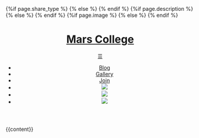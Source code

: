 <!DOCTYPE html>
<html lang="en">
	<head>
		<meta charset="utf-8">
        <meta name="viewport" content="width=device-width, initial-scale=1, user-scalable=yes">
		<title>{{page.title}}</title>
		<link rel="stylesheet" type="text/css" href="/css/style.css">
		<link rel="icon" href="/favicon.png">
	{%if page.share_type %} 
		<meta name="twitter:card" content="{{page.share_type}}" />
	{% else %}
		<meta name="twitter:card" content="summary" />
	{% endif %}
		<meta name="twitter:title" content="{{page.title}}" />
		<meta property="og:title" content="{{page.title}}">
	{%if page.description %} 
		<meta name="twitter:description" content="{{page.description}}" />
		<meta property="og:description" content="{{page.description}}" />
	{% else %}
		<meta name="twitter:description" content="Mars College is a three-month educational program, R&D lab, and off-grid residential community dedicated to cultivating a low-cost, high-tech lifestyle." />
		<meta property="og:description" content="Mars College is a three-month educational program, R&D lab, and off-grid residential community dedicated to cultivating a low-cost, high-tech lifestyle." />
	{% endif %}
	{%if page.image %} 
		<meta name="twitter:image" content="{{page.image}}" />
		<meta property="og:image" content="{{page.image}}" />
	{% else %}
		<meta name="twitter:image" content="https://mars.college/images/mars_logo-300x300.png" />
		<meta property="og:image" content="https://mars.college/images/mars_logo-300x300.png" />
	{% endif %}
	</head>
	<body>
		<header class="main_header">
			<h1><a href="/">Mars College</a></h1>
			<a class="hamburger" href="#">&#9776;</a>
			<nav class="main_nav">
				<ul>
					<!-- <li><a href="/live">Live</a></li>
					<li><a href="/work">Work</a></li>
					<li><a href="/study">Study</a></li> -->
					<li><a href="https://marscollege.substack.com/">Blog</a></li>
					<li><a href="/gallery">Gallery</a></li>
					<li><a href="/join">Join</a></li>
					<!-- <li><a href="/euc">Unicycle</a></li> -->
					<li><a href="https://www.instagram.com/mars.college/"><img src="/images/instagram.png"></a></li>
					<li><a href="https://www.twitter.com/mars_college/"><img src="/images/twitter.png"></a></li>
					<li><a href="https://www.github.com/mars-college/"><img src="/images/github.png"></a></li>
				</ul>
			</nav>
		</header>
        {{content}}
		<script src="/js/navbar.js" type="text/javascript"></script>
    </body>
</html>
